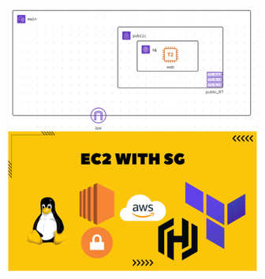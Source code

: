 ![image alt](https://github.com/AdhmAbdein/EC2-with-SG/blob/f0a21e60657dd2c7d3db7f94dafe29559d689666/diagram.png)
![image alt](https://github.com/AdhmAbdein/EC2-with-SG/blob/f0a21e60657dd2c7d3db7f94dafe29559d689666/image.png)
